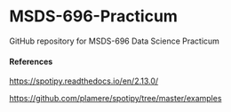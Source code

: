 # MSDS-696-Practicum
GitHub repository for MSDS-696 Data Science Practicum

#### References
https://spotipy.readthedocs.io/en/2.13.0/

https://github.com/plamere/spotipy/tree/master/examples
